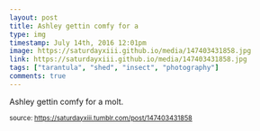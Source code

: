 ```yaml
---
layout: post
title: Ashley gettin comfy for a 
type: img
timestamp: July 14th, 2016 12:01pm
image: https://saturdayxiii.github.io/media/147403431858.jpg
link: https://saturdayxiii.github.io/media/147403431858.jpg
tags: ["tarantula", "shed", "insect", "photography"]
comments: true
---
```


Ashley gettin comfy for a molt.
 
  
<small>source: https://saturdayxiii.tumblr.com/post/147403431858</small>